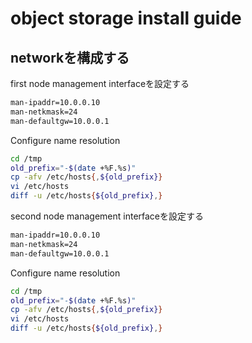 # object storage install guide

## networkを構成する

first node management interfaceを設定する

```bash
man-ipaddr=10.0.0.10
man-netkmask=24
man-defaultgw=10.0.0.1
```

Configure name resolution

```bash
cd /tmp
old_prefix="-$(date +%F.%s)"
cp -afv /etc/hosts{,${old_prefix}}
vi /etc/hosts
diff -u /etc/hosts{${old_prefix},}
```

second node management interfaceを設定する

```bash
man-ipaddr=10.0.0.10
man-netkmask=24
man-defaultgw=10.0.0.1
```

Configure name resolution

```bash
cd /tmp
old_prefix="-$(date +%F.%s)"
cp -afv /etc/hosts{,${old_prefix}}
vi /etc/hosts
diff -u /etc/hosts{${old_prefix},}
```
